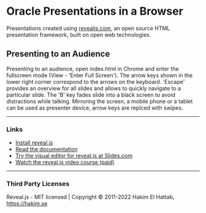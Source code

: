 # Oracle Presentations in a Browser
Presentations created using [revealjs.com](https://revealjs.com/), an open source HTML presentation framework, built on open web technologies.

## Presenting to an Audience
Presenting to an audience, open index.html in Chrome and enter the fullscreen mode (View - 'Enter Full Screen'). The arrow keys shown in the lower right corner correspond to the arrows on the keyboard. 'Escape' provides an overview for all slides and allows to quickly navigate to a particular slide. The 'B' key fades slide into a black screen to avoid distractions while talking. Mirroring the screen, a mobile phone or a tablet can be used as presenter device, arrow keys are replced with swipes.

---
### Links
- [Install reveal.js](https://revealjs.com/installation)
- [Read the documentation](https://revealjs.com/markup/)
- [Try the visual editor for reveal.js at Slides.com](https://slides.com/)
- [Watch the reveal.js video course (paid)](https://revealjs.com/course)
---

### Third Party Licenses
Reveal.js - MIT licensed | Copyright © 2011-2022 Hakim El Hattab, https://hakim.se
